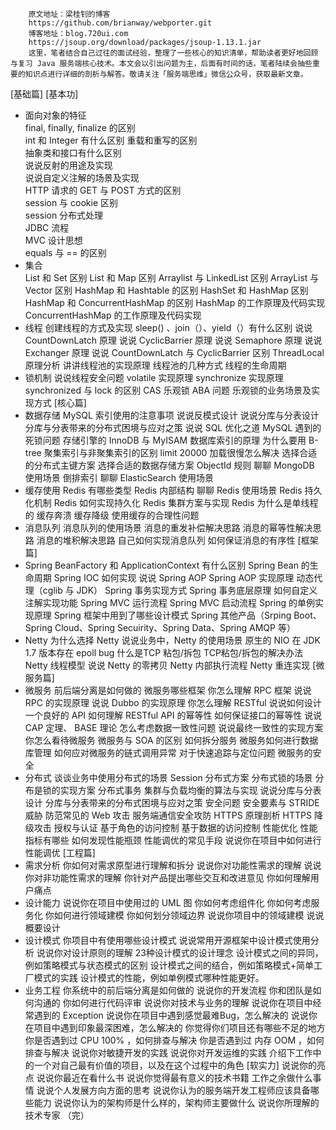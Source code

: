 	    原文地址：梁桂钊的博客
	    https://github.com/brianway/webporter.git
	    博客地址：blog.720ui.com
	    https://jsoup.org/download/packages/jsoup-1.13.1.jar
	    这里，笔者结合自己过往的面试经验，整理了一些核心的知识清单，帮助读者更好地回顾与复习 Java 服务端核心技术。本文会以引出问题为主，后面有时间的话，笔者陆续会抽些重要的知识点进行详细的剖析与解答。敬请关注「服务端思维」微信公众号，获取最新文章。
		
[基础篇]
[基本功]  
* 面向对象的特征  
		final, finally, finalize 的区别  
		int 和 Integer 有什么区别 
		重载和重写的区别  
		抽象类和接口有什么区别  
	    	说说反射的用途及实现  
		说说自定义注解的场景及实现  
		HTTP 请求的 GET 与 POST 方式的区别  
		session 与 cookie 区别  
		session 分布式处理  
		JDBC 流程  
		MVC 设计思想  
		equals 与 == 的区别  
* 集合  
		List 和 Set 区别
		List 和 Map 区别
		Arraylist 与 LinkedList 区别
		ArrayList 与 Vector 区别
		HashMap 和 Hashtable 的区别
		HashSet 和 HashMap 区别
		HashMap 和 ConcurrentHashMap 的区别
		HashMap 的工作原理及代码实现
		ConcurrentHashMap 的工作原理及代码实现
* 线程
		创建线程的方式及实现
		sleep() 、join（）、yield（）有什么区别
		说说 CountDownLatch 原理
		说说 CyclicBarrier 原理
		说说 Semaphore 原理
		说说 Exchanger 原理
		说说 CountDownLatch 与 CyclicBarrier 区别
		ThreadLocal 原理分析
		讲讲线程池的实现原理
		线程池的几种方式
		线程的生命周期
* 锁机制
		说说线程安全问题
		volatile 实现原理
		synchronize 实现原理
		synchronized 与 lock 的区别
		CAS 乐观锁
		ABA 问题
		乐观锁的业务场景及实现方式
[核心篇]
* 数据存储
		MySQL 索引使用的注意事项
		说说反模式设计
		说说分库与分表设计
		分库与分表带来的分布式困境与应对之策
		说说 SQL 优化之道
		MySQL 遇到的死锁问题
		存储引擎的 InnoDB 与 MyISAM
		数据库索引的原理
		为什么要用 B-tree
		聚集索引与非聚集索引的区别
		limit 20000 加载很慢怎么解决
		选择合适的分布式主键方案
		选择合适的数据存储方案
		ObjectId 规则
		聊聊 MongoDB 使用场景
		倒排索引
		聊聊 ElasticSearch 使用场景
* 缓存使用
		Redis 有哪些类型
		Redis 内部结构
		聊聊 Redis 使用场景
		Redis 持久化机制
		Redis 如何实现持久化
		Redis 集群方案与实现
		Redis 为什么是单线程的
		缓存奔溃
		缓存降级
		使用缓存的合理性问题
* 消息队列
		消息队列的使用场景
		消息的重发补偿解决思路
		消息的幂等性解决思路
		消息的堆积解决思路
		自己如何实现消息队列
		如何保证消息的有序性
[框架篇]
* Spring
		BeanFactory 和 ApplicationContext 有什么区别
		Spring Bean 的生命周期
		Spring IOC 如何实现
		说说 Spring AOP
		Spring AOP 实现原理
		动态代理（cglib 与 JDK）
		Spring 事务实现方式
		Spring 事务底层原理
		如何自定义注解实现功能
		Spring MVC 运行流程
		Spring MVC 启动流程
		Spring 的单例实现原理
		Spring 框架中用到了哪些设计模式
		Spring 其他产品（Srping Boot、Spring Cloud、Spring Secuirity、Spring Data、Spring AMQP 等）
* Netty
		为什么选择 Netty
		说说业务中，Netty 的使用场景
		原生的 NIO 在 JDK 1.7 版本存在 epoll bug
		什么是TCP 粘包/拆包
		TCP粘包/拆包的解决办法
		Netty 线程模型
		说说 Netty 的零拷贝
		Netty 内部执行流程
		Netty 重连实现
[微服务篇]
* 微服务
		前后端分离是如何做的
		微服务哪些框架
		你怎么理解 RPC 框架
		说说 RPC 的实现原理
		说说 Dubbo 的实现原理
		你怎么理解 RESTful
		说说如何设计一个良好的 API
		如何理解 RESTful API 的幂等性
		如何保证接口的幂等性
		说说 CAP 定理、 BASE 理论
		怎么考虑数据一致性问题
		说说最终一致性的实现方案
		你怎么看待微服务
		微服务与 SOA 的区别
		如何拆分服务
		微服务如何进行数据库管理
		如何应对微服务的链式调用异常
		对于快速追踪与定位问题
		微服务的安全
* 分布式
		谈谈业务中使用分布式的场景
		Session 分布式方案
		分布式锁的场景
		分布是锁的实现方案
		分布式事务
		集群与负载均衡的算法与实现
		说说分库与分表设计
		分库与分表带来的分布式困境与应对之策
		安全问题
		安全要素与 STRIDE 威胁
		防范常见的 Web 攻击
		服务端通信安全攻防
		HTTPS 原理剖析
		HTTPS 降级攻击
		授权与认证
		基于角色的访问控制
		基于数据的访问控制
		性能优化
		性能指标有哪些
		如何发现性能瓶颈
		性能调优的常见手段
		说说你在项目中如何进行性能调优
[工程篇]
* 需求分析
		你如何对需求原型进行理解和拆分
		说说你对功能性需求的理解
		说说你对非功能性需求的理解
		你针对产品提出哪些交互和改进意见
		你如何理解用户痛点
* 设计能力
		说说你在项目中使用过的 UML 图
		你如何考虑组件化
		你如何考虑服务化
		你如何进行领域建模
		你如何划分领域边界
		说说你项目中的领域建模
		说说概要设计
* 设计模式
		你项目中有使用哪些设计模式
		说说常用开源框架中设计模式使用分析
		说说你对设计原则的理解
		23种设计模式的设计理念
		设计模式之间的异同，例如策略模式与状态模式的区别
		设计模式之间的结合，例如策略模式+简单工厂模式的实践
		设计模式的性能，例如单例模式哪种性能更好。
* 业务工程
		你系统中的前后端分离是如何做的
		说说你的开发流程
		你和团队是如何沟通的
		你如何进行代码评审
		说说你对技术与业务的理解
		说说你在项目中经常遇到的 Exception
		说说你在项目中遇到感觉最难Bug，怎么解决的
		说说你在项目中遇到印象最深困难，怎么解决的
		你觉得你们项目还有哪些不足的地方
		你是否遇到过 CPU 100% ，如何排查与解决
		你是否遇到过 内存 OOM ，如何排查与解决
		说说你对敏捷开发的实践
		说说你对开发运维的实践
		介绍下工作中的一个对自己最有价值的项目，以及在这个过程中的角色
[软实力]
		说说你的亮点
		说说你最近在看什么书
		说说你觉得最有意义的技术书籍
		工作之余做什么事情
		说说个人发展方向方面的思考
		说说你认为的服务端开发工程师应该具备哪些能力
		说说你认为的架构师是什么样的，架构师主要做什么
		说说你所理解的技术专家
		（完）
